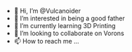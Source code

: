 - 👋 Hi, I’m @Vulcanoider
- 👀 I’m interested in being a good father
- 🌱 I’m currently learning 3D Printing
- 💞️ I’m looking to collaborate on Vorons
- 📫 How to reach me ...

<!---
Vulcanoider/Vulcanoider is a ✨ special ✨ repository because its `README.md` (this file) appears on your GitHub profile.
You can click the Preview link to take a look at your changes.
--->
